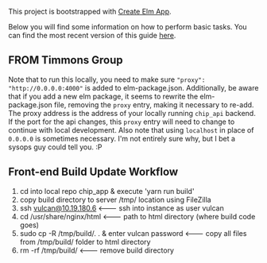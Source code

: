 This project is bootstrapped with [Create Elm App](https://github.com/halfzebra/create-elm-app).

Below you will find some information on how to perform basic tasks.
You can find the most recent version of this guide [here](https://github.com/halfzebra/create-elm-app/blob/master/template/README.md).

## FROM Timmons Group
Note that to run this locally, you need to make sure `"proxy": "http://0.0.0.0:4000"` is added to elm-package.json. Additionally, be aware that if you add a new elm package, it seems to rewrite the elm-package.json file, removing the `proxy` entry, making it necessary to re-add. The proxy address is the address of your locally running `chip_api` backend. If the port for the api changes, this `proxy` entry will need to change to continue with local development. Also note that using `localhost` in place of `0.0.0.0` is sometimes necessary. I'm not entirely sure why, but I bet a sysops guy could tell you. :P

## Front-end Build Update Workflow

1. cd into local repo chip_app & execute 'yarn run build'
2. copy build directory to server /tmp/ location using FileZilla
3. ssh vulcan@10.19.180.6 <--- ssh into instance as user vulcan
4. cd /usr/share/nginx/html <--- path to html directory (where build code goes)
5. sudo cp -R /tmp/build/. . & enter vulcan password <--- copy all files from /tmp/build/ folder to html directory
6. rm -rf /tmp/build/ <--- remove build directory